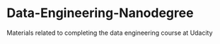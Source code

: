 # Data-Engineering-Nanodegree
Materials related to completing the data engineering course at Udacity
